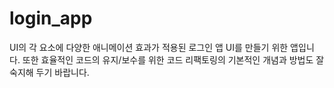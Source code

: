 # login_app

UI의 각 요소에 다양한 애니메이션 효과가 적용된 로그인 앱 UI를 만들기 위한 앱입니다. 또한 효율적인 코드의 유지/보수를 위한 코드 리팩토링의 기본적인 개념과 방법도 잘 숙지해 두기 바랍니다.
